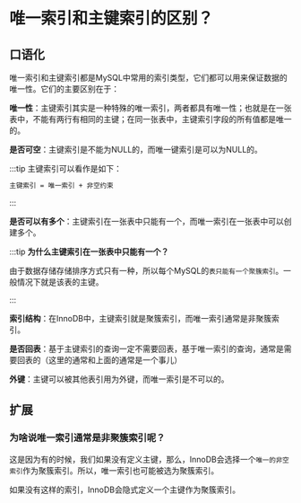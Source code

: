 # 唯一索引和主键索引的区别？

## 口语化

唯一索引和主键索引都是MySQL中常用的索引类型，它们都可以用来保证数据的唯一性。它们的主要区别在于：

**唯一性**：主键索引其实是一种特殊的唯一索引，两者都具有唯一性；也就是在一张表中，不能有两行有相同的主键；在同一张表中，主键索引字段的所有值都是唯一的。

**是否可空**：主键索引是不能为NULL的，而唯一键索引是可以为NULL的。

:::tip
主键索引可以看作是如下：

```txt
主键索引 = 唯一索引 + 非空约束
```

:::

**是否可以有多个**：主键索引在一张表中只能有一个，而唯一索引在一张表中可以创建多个。

:::tip
**为什么主键索引在一张表中只能有一个？**

由于数据存储存储排序方式只有一种，所以每个MySQL的`表只能有一个聚簇索引`。一般情况下就是该表的主键。

:::

**索引结构**：在InnoDB中，主键索引就是聚簇索引，而唯一索引通常是非聚簇索引。

**是否回表**：基于主键索引的查询一定不需要回表，基于唯一索引的查询，通常是需要回表的（这里的通常和上面的通常是一个事儿）

**外键**：主键可以被其他表引用为外键，而唯一索引是不可以的。

## 扩展

### 为啥说唯一索引通常是非聚簇索引呢？

这是因为有的时候，我们如果没有定义主键，那么，InnoDB会选择一个`唯一的非空索引`作为聚簇索引。所以，唯一索引也可能被选为聚簇索引。

如果没有这样的索引，InnoDB会隐式定义一个主键作为聚簇索引。
